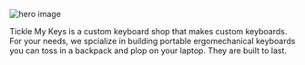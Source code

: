 ![hero image](https://ticklemykeys.com/og.webp)

Tickle My Keys is a custom keyboard shop that makes custom keyboards. For your needs, we spcialize in building portable ergomechanical keyboards you can toss in a backpack and plop on your laptop. They are built to last.
